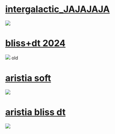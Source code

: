 # [intergalactic_JAJAJAJA](https://secret.s-ul.eu/wBZlS3Vu)
![](https://secret.s-ul.eu/blHr7k0X)
# [bliss+dt 2024](https://secret.s-ul.eu/wBZlS3Vu)
![](https://secret.s-ul.eu/kH6eeUVV)
old
# [aristia soft](https://secret.s-ul.eu/ivWWdGbh)
![](https://secret.s-ul.eu/N0Zhluwq)
# [aristia bliss dt](https://excel.s-ul.eu/Z5ERUNLYHks3poaO.osk)
![](https://user-images.githubusercontent.com/58571851/153713076-6ef30fda-97c7-4180-9b25-248091bed598.jpg)
